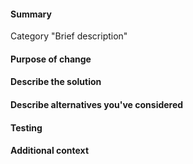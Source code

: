 <!-- HOW TO USE: Under each "#### Heading" below, enter information relevant to your pull request.
Leave the headings unless they don't apply to your PR.

Please read carefully.
Once a pull request is submitted, automatic stylistic and consistency checks will be performed on the PR's changes.
The results can be either seen under the "Files changed" section of a PR or in the check's details.

Rules for suggested pull requests:
- If possible, limit yourself to small changes, 500 strings at max. Exceptions are adding or changing maps, and changes, that won't work unless they are done in a single run (even then there can be ways) - violating it puts a lot of unnecessary work on our merge team.
- Do not scope creep. If you make a pull request "Add new gun", please do not make anything more than adding the gun and following changes, like changing the stats of the gun, removing other guns from itemgroups or tweaking zombie horse stats - violating it makes future search and debugging stuff much harder, since PR name is not related to what is changed in the game. "Who the hell removed the quest item from drop in location X in PR, that adds a new plushie" - this may be a quote from a person who was affected by scope creep
- Do not make omnibus PRs. Meaning do not make a single PR, that fixes ten different, not related issues, at once, even if they are all one string - same as previously mentioned scope creep, it doesn't help to search the changes when debugging, despite all power of git blame tool

NOTE: Please grant permission for repository maintainers to edit your PR.  It is EXTREMELY common for PRs to be held up due to trivial changes being requested and the author being unavailable to make them. -->

#### Summary
Category "Brief description"
<!-- This section should consist of exactly one line, edit the one above.
1. Replace the word "Category" with one of these words: Features, Content, Interface, Mods, Balance, Bugfixes, Performance, Infrastructure, Build, I18N.
2. Replace the text inside the quotes with a brief description of your changes.
Or if you don't want a changelog entry, replace the whole line with just the word "None" (with no quotes).
Examples:
1. None
2. Features "In-game Armor sprite change"
3. Interface "Show crafting failure chances in the crafting interface"
4. Infrastructure "JSON-ize slot machines"
5. Bugfixes "Crafting GUI: show how much recipe makes for non-charge items"
For more on the meaning of each category, see:
https://github.com/CleverRaven/Cataclysm-DDA/blob/master/doc/CHANGELOG_GUIDELINES.md
If approved and merged, your summary will be added to the project changelog:
https://github.com/CleverRaven/Cataclysm-DDA/blob/master/data/changelog.txt -->

#### Purpose of change

<!-- With a few sentences, describe your reasons for making this change.
If it relates to an existing issue, you can link it with a # followed by the GitHub issue number, like #1234.
When you submit a pull request that completely resolves an issue, use [Github's closing keywords](https://docs.github.com/en/get-started/writing-on-github/working-with-advanced-formatting/using-keywords-in-issues-and-pull-requests#linking-a-pull-request-to-an-issue)
to automatically close the issue once your pull request is merged.
If there is no related issue, explain here what issue, feature, or other concern you are addressing.  If this is a bugfix, include steps to reproduce the original bug, so your fix can be verified. -->

#### Describe the solution

<!-- How does the feature work, or how does this fix a bug?  The easier you make your solution to understand, the faster it can get merged. -->

#### Describe alternatives you've considered

<!-- Explain any alternative solutions, different approaches, or possibilities you've considered using to solve the same problem. -->

#### Testing

<!-- Describe what steps you took to test that this PR resolved the bug or added the feature, and what tests you performed to make sure it didn't cause any regressions.  Also, include testing suggestions for reviewers and maintainers. See TESTING_YOUR_CHANGES.md -->

#### Additional context

<!-- Add any other context (such as mock-ups, proof of concepts or screenshots) about the feature or bugfix here. -->


<!--README: Cataclysm: Dark Days Ahead is released under the Creative Commons Attribution ShareAlike 3.0 license.
The code and content of the game are free to use, modify, and redistribute for any purpose whatsoever.
By contributing to the project you agree to the terms of the license and that any contribution you make will also be covered by the same license.
See http://creativecommons.org/licenses/by-sa/3.0/ for details. -->
